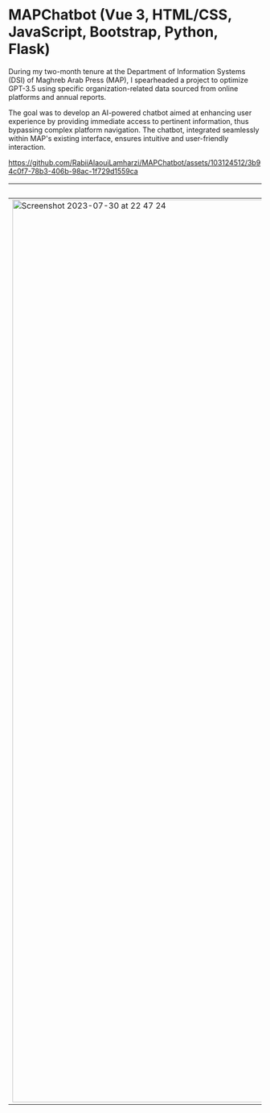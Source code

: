 # MAPChatbot (Vue 3, HTML/CSS, JavaScript, Bootstrap, Python, Flask)

During my two-month tenure at the Department of Information Systems (DSI) of Maghreb Arab Press (MAP), I spearheaded a project to optimize GPT-3.5 using specific organization-related data sourced from online platforms and annual reports. 

The goal was to develop an AI-powered chatbot aimed at enhancing user experience by providing immediate access to pertinent information, thus bypassing complex platform navigation. The chatbot, integrated seamlessly within MAP's existing interface, ensures intuitive and user-friendly interaction.

https://github.com/RabiiAlaouiLamharzi/MAPChatbot/assets/103124512/3b94c0f7-78b3-406b-98ac-1f729d1559ca


| Desktop Display  | Mobile Display |
| ------------- | ------------- |
| <img width="1792" alt="Screenshot 2023-07-30 at 22 47 24" src="https://github.com/RabiiAlaouiLamharzi/MAPChatbot/assets/103124512/74bebd85-303b-4099-8611-37d6da8f5a37"> | <img width="684" alt="Screenshot 2023-07-30 at 22 48 55" src="https://github.com/RabiiAlaouiLamharzi/MAPChatbot/assets/103124512/f339d25e-e5ba-4af6-a81f-021a428f7528"> |

